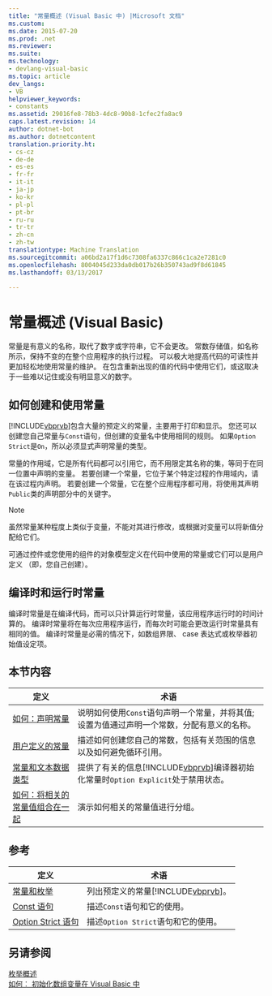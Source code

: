 ```yaml
---
title: "常量概述 (Visual Basic 中) |Microsoft 文档"
ms.custom: 
ms.date: 2015-07-20
ms.prod: .net
ms.reviewer: 
ms.suite: 
ms.technology:
- devlang-visual-basic
ms.topic: article
dev_langs:
- VB
helpviewer_keywords:
- constants
ms.assetid: 29016fe8-78b3-4dc8-90b8-1cfec2fa8ac9
caps.latest.revision: 14
author: dotnet-bot
ms.author: dotnetcontent
translation.priority.ht:
- cs-cz
- de-de
- es-es
- fr-fr
- it-it
- ja-jp
- ko-kr
- pl-pl
- pt-br
- ru-ru
- tr-tr
- zh-cn
- zh-tw
translationtype: Machine Translation
ms.sourcegitcommit: a06bd2a17f1d6c7308fa6337c866c1ca2e7281c0
ms.openlocfilehash: 8004045d233da0db017b26b350743ad9f8d61845
ms.lasthandoff: 03/13/2017

---
```

# <a name="constants-overview-visual-basic"></a>常量概述 (Visual Basic)
常量是有意义的名称，取代了数字或字符串，它不会更改。 常数存储值，如名称所示，保持不变的在整个应用程序的执行过程。 可以极大地提高代码的可读性并更加轻松地使用常量的维护。 在包含重新出现的值的代码中使用它们，或这取决于一些难以记住或没有明显意义的数字。  
  
## <a name="how-to-create-and-use-constants"></a>如何创建和使用常量  
 [!INCLUDE[vbprvb](../../../../csharp/programming-guide/concepts/linq/includes/vbprvb_md.md)]包含大量的预定义的常量，主要用于打印和显示。 您还可以创建您自己常量与`Const`语句，但创建的变量名中使用相同的规则。 如果`Option Strict`是`On`，所以必须显式声明常量的类型。  
  
 常量的作用域，它是所有代码都可以引用它，而不用限定其名称的集，等同于在同一位置中声明的变量。 若要创建一个常量，它位于某个特定过程的作用域内，请在该过程内声明。 若要创建一个常量，它在整个应用程序都可用，将使用其声明`Public`类的声明部分中的关键字。  
  
> [!NOTE]
>  虽然常量某种程度上类似于变量，不能对其进行修改，或根据对变量可以将新值分配给它们。  
  
 可通过控件或您使用的组件的对象模型定义在代码中使用的常量或它们可以是用户定义 （即，您自己创建）。  
  
## <a name="compile-time-and-run-time-constants"></a>编译时和运行时常量  
 编译时常量是在编译代码，而可以只计算运行时常量，该应用程序运行时的时间计算的。 编译时常量将在每次应用程序运行，而每次时可能会更改运行时常量具有相同的值。 编译时常量是必需的情况下，如数组界限、 case 表达式或枚举器初始值设定项。  
  
## <a name="in-this-section"></a>本节内容  
  
|定义|术语|  
|---|---|  
|[如何：声明常量](../../../../visual-basic/programming-guide/language-features/constants-enums/how-to-declare-a-constant.md)|说明如何使用`Const`语句声明一个常量，并将其值; 设置为值通过声明一个常数，分配有意义的名称。|  
|[用户定义的常量](../../../../visual-basic/programming-guide/language-features/constants-enums/user-defined-constants.md)|描述如何创建您自己的常数，包括有关范围的信息以及如何避免循环引用。|  
|[常量和文本数据类型](../../../../visual-basic/programming-guide/language-features/constants-enums/constant-and-literal-data-types.md)|提供了有关的信息[!INCLUDE[vbprvb](../../../../csharp/programming-guide/concepts/linq/includes/vbprvb_md.md)]编译器初始化常量时`Option Explicit`处于禁用状态。|  
|[如何：将相关的常量值组合在一起](../../../../visual-basic/programming-guide/language-features/constants-enums/how-to-group-related-constant-values-together.md)|演示如何相关的常量值进行分组。|  
  
## <a name="reference"></a>参考  
  
|定义|术语|  
|---|---|  
|[常量和枚举](../../../../visual-basic/language-reference/constants-and-enumerations.md)|列出预定义的常量[!INCLUDE[vbprvb](../../../../csharp/programming-guide/concepts/linq/includes/vbprvb_md.md)]。|  
|[Const 语句](../../../../visual-basic/language-reference/statements/const-statement.md)|描述`Const`语句和它的使用。|  
|[Option Strict 语句](../../../../visual-basic/language-reference/statements/option-strict-statement.md)|描述`Option Strict`语句和它的使用。|  
  
## <a name="see-also"></a>另请参阅  
 [枚举概述](../../../../visual-basic/programming-guide/language-features/constants-enums/enumerations-overview.md)   
 [如何︰ 初始化数组变量在 Visual Basic 中](../../../../visual-basic/programming-guide/language-features/arrays/how-to-initialize-an-array-variable.md)
